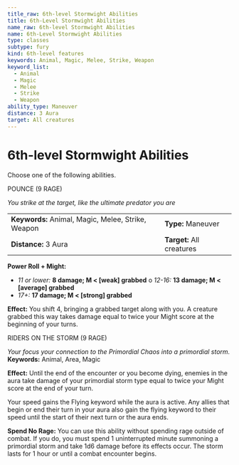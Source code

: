 ```yaml
---
title_raw: 6th-level Stormwight Abilities
title: 6th-Level Stormwight Abilities
name_raw: 6th-level Stormwight Abilities
name: 6th-Level Stormwight Abilities
type: classes
subtype: fury
kind: 6th-level features
keywords: Animal, Magic, Melee, Strike, Weapon
keyword_list:
  - Animal
  - Magic
  - Melee
  - Strike
  - Weapon
ability_type: Maneuver
distance: 3 Aura
target: All creatures
---
```


# 6th-level Stormwight Abilities

Choose one of the following abilities.

POUNCE (9 RAGE)

*You strike at the target, like the ultimate predator you are*

|                                                    |                           |
| :------------------------------------------------- | :------------------------ |
| **Keywords:** Animal, Magic, Melee, Strike, Weapon | **Type:** Maneuver        |
| **Distance:** 3 Aura                               | **Target:** All creatures |

**Power Roll + Might:**

- *11 or lower:* **8 damage; M \< \[weak\] grabbed** o *12-16:* **13 damage; M \< \[average\] grabbed**
- *17+:* **17 damage; M \< \[strong\] grabbed**

**Effect:** You shift 4, bringing a grabbed target along with you. A creature grabbed this way takes damage equal to twice your Might score at the beginning of your turns.

RIDERS ON THE STORM (9 RAGE)

*Your focus your connection to the Primordial Chaos into a primordial storm.* **Keywords:** Animal, Area, Magic

**Effect:** Until the end of the encounter or you become dying, enemies in the aura take damage of your primordial storm type equal to twice your Might score at the end of your turn.

Your speed gains the Flying keyword while the aura is active. Any allies that begin or end their turn in your aura also gain the flying keyword to their speed until the start of their next turn or the aura ends.

**Spend No Rage:** You can use this ability without spending rage outside of combat. If you do, you must spend 1 uninterrupted minute summoning a primordial storm and take 1d6 damage before its effects occur. The storm lasts for 1 hour or until a combat encounter begins.
